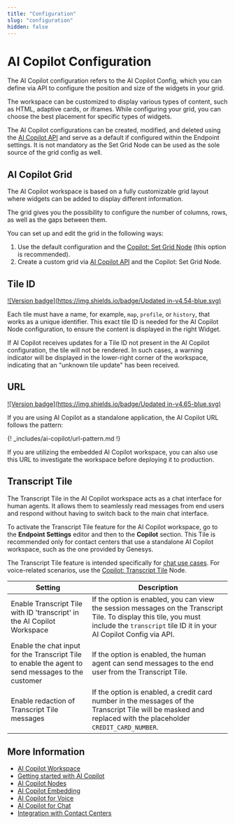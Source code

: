 ```yaml
---
title: "Configuration"
slug: "configuration"
hidden: false
---
```


# AI Copilot Configuration

The AI Copilot configuration refers to the AI Copilot Config, which you can define via API to configure the position and size of the widgets in your grid. 

The workspace can be customized to display various types of content, such as HTML, adaptive cards, or iframes. While configuring your grid, you can choose the best placement for specific types of widgets.

The AI Copilot configurations can be created, modified, and deleted using the [AI Copilot API](https://api-trial.cognigy.ai/openapi#get-/v2.0/agentassistconfigs) and serve as a default if configured within the Endpoint settings. It is not mandatory as the Set Grid Node can be used as the sole source of the grid config as well.

## AI Copilot Grid

The AI Copilot workspace is based on a fully customizable grid layout where widgets can be added to display different information. 

The grid gives you the possibility to configure the number of columns, rows, as well as the gaps between them. 

You can set up and edit the grid in the following ways:

1. Use the default configuration and the [Copilot: Set Grid Node](../ai/build/node-reference/ai-copilot/set-grid.md) (this option is recommended).
2. Create a custom grid via [AI Copilot API](./getting-started.md) and the Copilot: Set Grid Node.

## Tile ID

[![Version badge](https://img.shields.io/badge/Updated in-v4.54-blue.svg)](../release-notes/4.54.md)

Each tile must have a name, for example, `map`, `profile`, or `history`, that works as a unique identifier. This exact tile ID is needed for the AI Copilot Node configuration, to ensure the content is displayed in the right Widget.

If AI Copilot receives updates for a Tile ID not present in the AI Copilot configuration, the tile will not be rendered. In such cases, a warning indicator will be displayed in the lower-right corner of the workspace, indicating that an "unknown tile update" has been received.

## URL

[![Version badge](https://img.shields.io/badge/Updated in-v4.65-blue.svg)](../release-notes/4.65.md)

If you are using AI Copilot as a standalone application, the AI Copilot URL follows the pattern:

{! _includes/ai-copilot/url-pattern.md !}

If you are utilizing the embedded AI Copilot workspace, you can also use this URL to investigate the workspace before deploying it to production.

## Transcript Tile

The Transcript Tile in the AI Copilot workspace acts as a chat interface for human agents. It allows them to seamlessly read messages from end users and respond without having to switch back to the main chat interface.

To activate the Transcript Tile feature for the AI Copilot workspace, go to the **Endpoint Settings** editor and then to the **Copilot** section. This Tile is recommended only for contact centers that use a standalone AI Copilot workspace, such as the one provided by Genesys.

The Transcript Tile feature is intended specifically for [chat use cases](chat.md). For voice-related scenarios, use the [Copilot: Transcript Tile](../ai/build/node-reference/ai-copilot/transcript-tile.md) Node.

| Setting                                                                                            | Description                                                                                                                                                                               |
|----------------------------------------------------------------------------------------------------|-------------------------------------------------------------------------------------------------------------------------------------------------------------------------------------------|
| Enable Transcript Tile with ID 'transcript' in the AI Copilot Workspace                            | If the option is enabled, you can view the session messages on the Transcript Tile. To display this tile, you must include the `transcript` tile ID it in your AI Copilot Config via API. |
| Enable the chat input for the Transcript Tile to enable the agent to send messages to the customer | If the option is enabled, the human agent can send messages to the end user from the Transcript Tile.                                                                                     |
| Enable redaction of Transcript Tile messages                                                       | If the option is enabled, a credit card number in the messages of the Transcript Tile will be masked and replaced with the placeholder `CREDIT_CARD_NUMBER`.                              |

## More Information

- [AI Copilot Workspace](overview.md)
- [Getting started with AI Copilot](getting-started.md)
- [AI Copilot Nodes](../ai/build/node-reference/ai-copilot/overview.md)
- [AI Copilot Embedding](embedding.md)
- [AI Copilot for Voice](voice/voice-overview.md)
- [AI Copilot for Chat](chat.md)
- [Integration with Contact Centers](contact-center-integration.md)